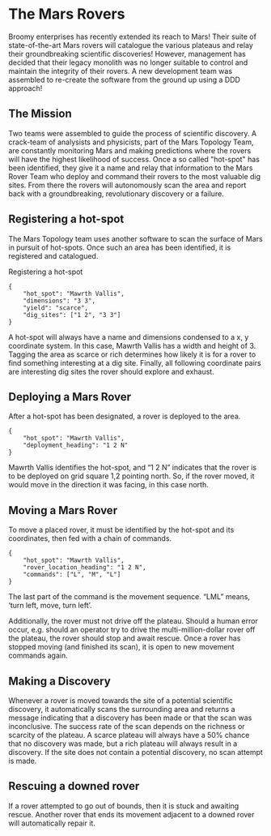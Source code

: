 # The Mars Rovers

Broomy enterprises has recently extended its reach to Mars! Their suite of state-of-the-art Mars rovers will catalogue the various plateaus and relay their groundbreaking scientific discoveries! However, management has decided that their legacy monolith was no longer suitable to control and maintain the integrity of their rovers. A new development team was assembled to re-create the software from the ground up using a DDD approach! 

## The Mission

Two teams were assembled to guide the process of scientific discovery. A crack-team of analysists and physicists, part of the Mars Topology Team, are constantly monitoring Mars and making predictions where the rovers will have the highest likelihood of success. Once a so called "hot-spot" has been identified, they give it a name and relay that information to the Mars Rover Team who deploy and command their rovers to the most valuable dig sites. From there the rovers will autonomously scan the area and report back with a groundbreaking, revolutionary discovery or a failure.

## Registering a hot-spot

The Mars Topology team uses another software to scan the surface of Mars in pursuit of hot-spots. Once such an area has been identified, it is registered and catalogued.

Registering a hot-spot

	{
		"hot_spot": "Mawrth Vallis",
		"dimensions": "3 3",
		"yield": "scarce",
		"dig_sites": ["1 2", "3 3"]
	}

A hot-spot will always have a name and dimensions condensed to a x, y coordinate system. In this case, Mawrth Vallis has a width and height of 3. Tagging the area as scarce or rich determines how likely it is for a rover to find something interesting at a dig site. Finally, all following coordinate pairs are interesting dig sites the rover should explore and exhaust.

## Deploying a Mars Rover

After a hot-spot has been designated, a rover is deployed to the area.

	{
		"hot_spot": "Mawrth Vallis",
		"deployment_heading": "1 2 N"
	}

Mawrth Vallis identifies the hot-spot, and “1 2 N” indicates that the rover is to be deployed on grid square 1,2 pointing north. So, if the rover moved, it would move in the direction it was facing, in this case north.

## Moving a Mars Rover

To move a placed rover, it must be identified by the hot-spot and its coordinates, then fed with a chain of commands.

	{
		"hot_spot": "Mawrth Vallis",
		"rover_location_heading": "1 2 N",
		"commands": ["L", "M", "L"]
	}

The last part of the command is the movement sequence. “LML” means, ‘turn left, move, turn left’. 

Additionally, the rover must not drive off the plateau. Should a human error occur, e.g. should an operator try to drive the multi-million-dollar rover off the plateau, the rover should stop and await rescue. Once a rover has stopped moving (and finished its scan), it is open to new movement commands again.

## Making a Discovery

Whenever a rover is moved towards the site of a potential scientific discovery, it automatically scans the surrounding area and returns a message indicating that a discovery has been made or that the scan was inconclusive. The success rate of the scan depends on the richness or scarcity of the plateau. A scarce plateau will always have a 50% chance that no discovery was made, but a rich plateau will always result in a discovery. If the site does not contain a potential discovery, no scan attempt is made. 

## Rescuing a downed rover

If a rover attempted to go out of bounds, then it is stuck and awaiting rescue. Another rover that ends its movement adjacent to a downed rover will automatically repair it.